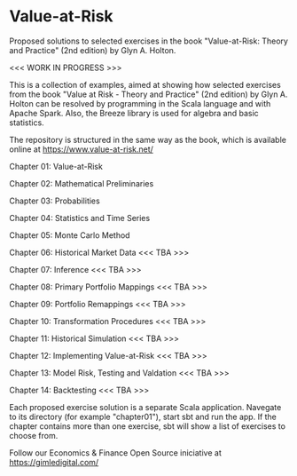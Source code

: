 # Value-at-Risk
Proposed solutions to selected exercises in the book "Value-at-Risk: Theory and
Practice" (2nd edition) by Glyn A. Holton.

<<< WORK IN PROGRESS >>>

This is a collection of examples, aimed at showing how selected exercises from
the book "Value at Risk - Theory and Practice" (2nd edition) by Glyn A. Holton
can be resolved by programming in the Scala language and with Apache Spark.
Also, the Breeze library is used for algebra and basic statistics.

The repository is structured in the same way as the book, which is available
online at https://www.value-at-risk.net/

  Chapter 01: Value-at-Risk
  
  Chapter 02: Mathematical Preliminaries
  
  Chapter 03: Probabilities

  Chapter 04: Statistics and Time Series

  Chapter 05: Monte Carlo Method

  Chapter 06: Historical Market Data <<< TBA >>>

  Chapter 07: Inference <<< TBA >>>

  Chapter 08: Primary Portfolio Mappings <<< TBA >>>

  Chapter 09: Portfolio Remappings <<< TBA >>>

  Chapter 10: Transformation Procedures <<< TBA >>>

  Chapter 11: Historical Simulation <<< TBA >>>

  Chapter 12: Implementing Value-at-Risk <<< TBA >>>

  Chapter 13: Model Risk, Testing and Valdation <<< TBA >>>

  Chapter 14: Backtesting <<< TBA >>>

Each proposed exercise solution is a separate Scala application. Navegate to its
directory (for example "chapter01"), start sbt and run the app. If the chapter
contains more than one exercise, sbt will show a list of exercises to choose
from. 

Follow our Economics & Finance Open Source iniciative at https://gimledigital.com/
